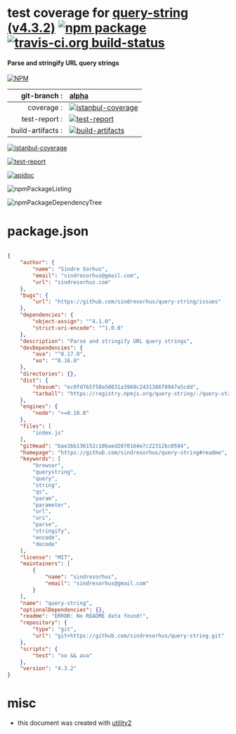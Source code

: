 # test coverage for  [query-string (v4.3.2)](https://github.com/sindresorhus/query-string#readme)  [![npm package](https://img.shields.io/npm/v/npmtest-query-string.svg?style=flat-square)](https://www.npmjs.org/package/npmtest-query-string) [![travis-ci.org build-status](https://api.travis-ci.org/npmtest/node-npmtest-query-string.svg)](https://travis-ci.org/npmtest/node-npmtest-query-string)
#### Parse and stringify URL query strings

[![NPM](https://nodei.co/npm/query-string.png?downloads=true)](https://www.npmjs.com/package/query-string)

| git-branch : | [alpha](https://github.com/npmtest/node-npmtest-query-string/tree/alpha)|
|--:|:--|
| coverage : | [![istanbul-coverage](https://npmtest.github.io/node-npmtest-query-string/build/coverage.badge.svg)](https://npmtest.github.io/node-npmtest-query-string/build/coverage.html/index.html)|
| test-report : | [![test-report](https://npmtest.github.io/node-npmtest-query-string/build/test-report.badge.svg)](https://npmtest.github.io/node-npmtest-query-string/build/test-report.html)|
| build-artifacts : | [![build-artifacts](https://npmtest.github.io/node-npmtest-query-string/glyphicons_144_folder_open.png)](https://github.com/npmtest/node-npmtest-query-string/tree/gh-pages/build)|

[![istanbul-coverage](https://npmtest.github.io/node-npmtest-query-string/build/screenCapture.buildCustomOrg.browser.coverage.html.png)](https://npmtest.github.io/node-npmtest-query-string/build/coverage.html/index.html)

[![test-report](https://npmtest.github.io/node-npmtest-query-string/build/screenCapture.buildCustomOrg.browser.%252Fhome%252Ftravis%252Fbuild%252Fnpmtest%252Fnode-npmtest-query-string%252Ftmp%252Fbuild%252Ftest-report.html.png)](https://npmtest.github.io/node-npmtest-query-string/build/test-report.html)

[![apidoc](https://npmdoc.github.io/node-npmdoc-query-string/build/screenCapture.buildApidoc.browser.%252Fhome%252Ftravis%252Fbuild%252Fnpmdoc%252Fnode-npmdoc-query-string%252Ftmp%252Fbuild%252Fapidoc.html.png)](https://npmdoc.github.io/node-npmdoc-query-string/build/apidoc.html)

![npmPackageListing](https://npmtest.github.io/node-npmtest-query-string/build/screenCapture.npmPackageListing.svg)

![npmPackageDependencyTree](https://npmtest.github.io/node-npmtest-query-string/build/screenCapture.npmPackageDependencyTree.svg)



# package.json

```json

{
    "author": {
        "name": "Sindre Sorhus",
        "email": "sindresorhus@gmail.com",
        "url": "sindresorhus.com"
    },
    "bugs": {
        "url": "https://github.com/sindresorhus/query-string/issues"
    },
    "dependencies": {
        "object-assign": "^4.1.0",
        "strict-uri-encode": "^1.0.0"
    },
    "description": "Parse and stringify URL query strings",
    "devDependencies": {
        "ava": "^0.17.0",
        "xo": "^0.16.0"
    },
    "directories": {},
    "dist": {
        "shasum": "ec0fd765f58a50031a3968c2431386f8947a5cdd",
        "tarball": "https://registry.npmjs.org/query-string/-/query-string-4.3.2.tgz"
    },
    "engines": {
        "node": ">=0.10.0"
    },
    "files": [
        "index.js"
    ],
    "gitHead": "bae3bb136152c10baed2070164e7c22312bc0594",
    "homepage": "https://github.com/sindresorhus/query-string#readme",
    "keywords": [
        "browser",
        "querystring",
        "query",
        "string",
        "qs",
        "param",
        "parameter",
        "url",
        "uri",
        "parse",
        "stringify",
        "encode",
        "decode"
    ],
    "license": "MIT",
    "maintainers": [
        {
            "name": "sindresorhus",
            "email": "sindresorhus@gmail.com"
        }
    ],
    "name": "query-string",
    "optionalDependencies": {},
    "readme": "ERROR: No README data found!",
    "repository": {
        "type": "git",
        "url": "git+https://github.com/sindresorhus/query-string.git"
    },
    "scripts": {
        "test": "xo && ava"
    },
    "version": "4.3.2"
}
```



# misc
- this document was created with [utility2](https://github.com/kaizhu256/node-utility2)
